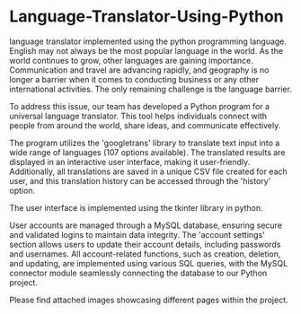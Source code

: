 # Language-Translator-Using-Python
language translator implemented using the python programming language.
English may not always be the most popular language in the world. As the world continues to grow, other languages are gaining importance. Communication and travel are advancing rapidly, and geography is no longer a barrier when it comes to conducting business or any other international activities. The only remaining challenge is the language barrier.

To address this issue, our team has developed a Python program for a universal language translator. This tool helps individuals connect with people from around the world, share ideas, and communicate effectively.

The program utilizes the 'googletrans' library to translate text input into a wide range of languages (107 options available). The translated results are displayed in an interactive user interface, making it user-friendly. Additionally, all translations are saved in a unique CSV file created for each user, and this translation history can be accessed through the 'history' option.

The user interface is implemented using the tkinter library in python.

User accounts are managed through a MySQL database, ensuring secure and validated logins to maintain data integrity. The 'account settings' section allows users to update their account details, including passwords and usernames. All account-related functions, such as creation, deletion, and updating, are implemented using various SQL queries, with the MySQL connector module seamlessly connecting the database to our Python project.

Please find attached images showcasing different pages within the project.
